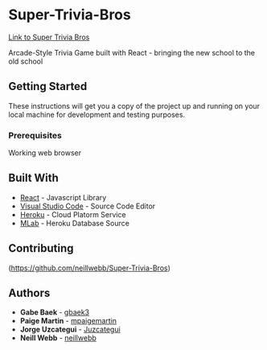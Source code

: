 # Super-Trivia-Bros

[Link to Super Trivia Bros](https://arcane-waters-63843.herokuapp.com/)

Arcade-Style Trivia Game built with React - bringing the new school to the old school

## Getting Started

These instructions will get you a copy of the project up and running on your local machine for development and testing purposes.

### Prerequisites

Working web browser

## Built With

* [React](https://reactjs.org/) - Javascript Library
* [Visual Studio Code](https://code.visualstudio.com/) - Source Code Editor
* [Heroku](https://heroku.com/) - Cloud Platorm Service
* [MLab](https://mlab.com/) - Heroku Database Source

## Contributing

(https://github.com/neillwebb/Super-Trivia-Bros)

## Authors

* **Gabe Baek** - [gbaek3](https://github.com/gbaek3)
* **Paige Martin** - [mpaigemartin](https://github.com/mpaigemartin)
* **Jorge Uzcategui** - [Juzcategui](https://github.com/Juzcategui)
* **Neill Webb** - [neillwebb](https://github.com/neillwebb)
